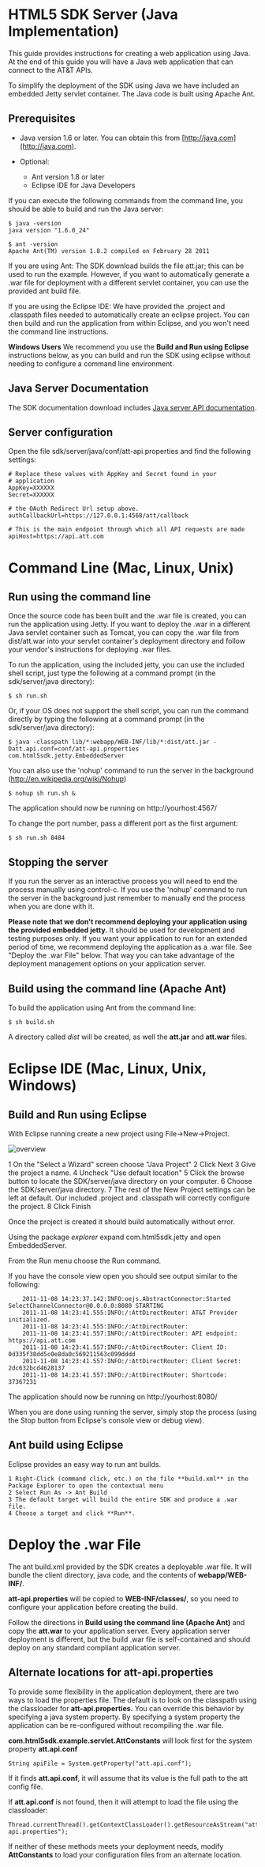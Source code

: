 HTML5 SDK Server (Java Implementation)
===

This guide provides instructions for creating a web application using Java. At the end of this guide you will have a Java web application that can connect to the AT&T APIs.

To simplify the deployment of the SDK using Java we have included an embedded Jetty servlet container.  The Java code is built using Apache Ant.

Prerequisites
----

 - Java version 1.6 or later. You can obtain this from [http://java.com](http://java.com).

 - Optional:
   - Ant version 1.8 or later
   - Eclipse IDE for Java Developers


If you can execute the following commands from the command line, you should be able to build and run the Java server:


    $ java -version
    java version "1.6.0_24"

    $ ant -version
    Apache Ant(TM) version 1.8.2 compiled on February 28 2011


If you are using Ant: The SDK download builds the file att.jar; this can be used to run the example. However, if you want to automatically generate a .war file for deployment with a different servlet container, you can use the provided ant build file.


If you are using the Eclipse IDE: We have provided the .project and .classpath files needed to automatically create an eclipse project. You can then build and run the application from within Eclipse, and you won't need the command line instructions.


**Windows Users** We recommend you use the **Build and Run using Eclipse** instructions below, as you can build and run the SDK using eclipse without needing to configure a command line environment.


Java Server Documentation
---
The SDK documentation download includes [Java server API documentation](server/java/index.html).

Server configuration
---

Open the file sdk/server/java/conf/att-api.properties and find the following settings:

    # Replace these values with AppKey and Secret found in your 
    # application
    AppKey=XXXXXX
    Secret=XXXXXX

    # the OAuth Redirect Url setup above.
    authCallbackUrl=https://127.0.0.1:4568/att/callback

    # This is the main endpoint through which all API requests are made
    apiHost=https://api.att.com


Command Line (Mac, Linux, Unix)
====

Run using the command line
---

Once the source code has been built and the .war file is created, you can run the application using Jetty.  If you want to deploy the .war in a different Java servlet container such as Tomcat, you can copy the .war file from  dist/att.war into your servlet container's deployment directory and follow your vendor's instructions for deploying .war files.


To run the application, using the included jetty, you can use the included shell script, just type the following at a command prompt (in the sdk/server/java directory):

    $ sh run.sh

Or, if your OS does not support the shell script, you can run the command directly by typing the following at a command prompt (in the sdk/server/java directory):

    $ java -classpath lib/*:webapp/WEB-INF/lib/*:dist/att.jar -Datt.api.conf=conf/att-api.properties com.html5sdk.jetty.EmbeddedServer

You can also use the 'nohup' command to run the server in the background (<http://en.wikipedia.org/wiki/Nohup>)

    $ nohup sh run.sh &

The application should now be running on http://yourhost:4567/

To change the port number, pass a different port as the first argument:

    $ sh run.sh 8484

Stopping the server
---

If you run the server as an interactive process you will need to end the process manually using control-c.
If you use the 'nohup' command to run the server in the background just remember to manually end the process when you are done with it.

**Please note that we don't recommend deploying your application using the provided embedded jetty.** It should be used for development and testing purposes only.
If you want your application to run for an extended period of time, we recommend deploying the application as a .war file. See "Deploy the .war File" below.
That way you can take advantage of the deployment management options on your application server.




Build using the command line (Apache Ant)
---

To build the application using Ant from the command line:

    $ sh build.sh

A directory called *dist* will be created, as well the __att.jar__ and __att.war__ files. 


Eclipse IDE (Mac, Linux, Unix, Windows)
====

Build and Run using Eclipse
---

With Eclipse running create a new project using File->New->Project.

![overview](resources/images/eclipse-new.png)

 1 On the "Select a Wizard" screen choose "Java Project"
 2 Click Next
 3 Give the project a name.
 4 Uncheck "Use default location"
 5 Click the browse button to locate the SDK/server/java directory on your computer.
 6 Choose the SDK/server/java directory.
 7 The rest of the New Project settings can be left at default. Our included .project and .classpath will correctly configure the project.
 8 Click Finish

Once the project is created it should build automatically without error.

Using the package *explorer* expand com.html5sdk.jetty and open EmbeddedServer.

From the Run menu choose the Run command.

If you have the console view open you should see output similar to the following:

        2011-11-08 14:23:37.142:INFO:oejs.AbstractConnector:Started SelectChannelConnector@0.0.0.0:8080 STARTING
        2011-11-08 14:23:41.555:INFO:/:AttDirectRouter: AT&T Provider initialized.
        2011-11-08 14:23:41.555:INFO:/:AttDirectRouter:
        2011-11-08 14:23:41.557:INFO:/:AttDirectRouter: API endpoint:  https://api.att.com
        2011-11-08 14:23:41.557:INFO:/:AttDirectRouter: Client ID:     0d335f38dd5c0e8da0c569211563c099dddd
        2011-11-08 14:23:41.557:INFO:/:AttDirectRouter: Client Secret: 2dc632bcd4628137
        2011-11-08 14:23:41.557:INFO:/:AttDirectRouter: Shortcode:     37367231


The application should now be running on http://yourhost:8080/

When you are done using running the server, simply stop the process (using the Stop button from Eclipse's console view or debug view).


Ant build using Eclipse
---

Eclipse provides an easy way to run ant builds. 

    1 Right-Click (command click, etc.) on the file **build.xml** in the Package Explorer to open the contextual menu  
    2 Select Run As -> Ant Build  
    3 The default target will build the entire SDK and produce a .war file.  
    4 Choose a target and click **Run**.  


Deploy the .war File
====


The ant build.xml provided by the SDK creates a deployable .war file.  It will bundle the client directory, java code, and the contents of **webapp/WEB-INF/**.

**att-api.properties** will be copied to **WEB-INF/classes/**, so you need to configure your application before creating the build.

Follow the directions in **Build using the command line (Apache Ant)** and copy the **att.war** to your application server. Every application server deployment is different, but the build .war file is self-contained and should deploy on any standard compliant application server.

Alternate locations for att-api.properties
---

To provide some flexibility in the application deployment, there are two ways to load the properties file. The default is to look on the classpath using the classloader for  **att-api.properties.**  You can override this behavior by specifying a java system property. By specifying a system property the application can be re-configured without recompiling the .war file.

**com.html5sdk.example.servlet.AttConstants** will look first for the system property **att.api.conf**

    String apiFile = System.getProperty("att.api.conf");

If it finds **att.api.conf**, it will assume that its value is the full path to the att config file.

If **att.api.conf** is not found, then it will attempt to load the file using the classloader:

    Thread.currentThread().getContextClassLoader().getResourceAsStream("att-api.properties");

If neither of these methods meets your deployment needs, modify **AttConstants** to load your configuration files from an alternate location.
